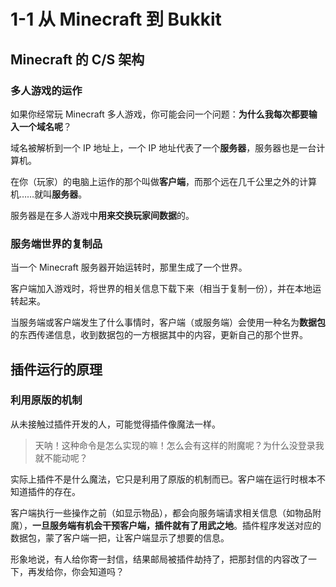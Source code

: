 # 1-1 从 Minecraft 到 Bukkit

## Minecraft 的 C/S 架构

### 多人游戏的运作

如果你经常玩 Minecraft 多人游戏，你可能会问一个问题：**为什么我每次都要输入一个域名呢**？

域名被解析到一个 IP 地址上，一个 IP 地址代表了一个**服务器**，服务器也是一台计算机。

在你（玩家）的电脑上运作的那个叫做**客户端**，而那个远在几千公里之外的计算机……就叫**服务器**。

服务器是在多人游戏中**用来交换玩家间数据**的。

### 服务端世界的复制品

当一个 Minecraft 服务器开始运转时，那里生成了一个世界。

客户端加入游戏时，将世界的相关信息下载下来（相当于复制一份），并在本地运转起来。

当服务端或客户端发生了什么事情时，客户端（或服务端）会使用一种名为**数据包**的东西传递信息，收到数据包的一方根据其中的内容，更新自己的那个世界。

## 插件运行的原理

### 利用原版的机制

从未接触过插件开发的人，可能觉得插件像魔法一样。

> 天呐！这种命令是怎么实现的嘛！怎么会有这样的附魔呢？为什么没登录我就不能动呢？

实际上插件不是什么魔法，它只是利用了原版的机制而已。客户端在运行时根本不知道插件的存在。

客户端执行一些操作之前（如显示物品），都会向服务端请求相关信息（如物品附魔），**一旦服务端有机会干预客户端，插件就有了用武之地**。插件程序发送对应的数据包，蒙了客户端一把，让客户端显示了想要的信息。

形象地说，有人给你寄一封信，结果邮局被插件劫持了，把那封信的内容改了一下，再发给你，你会知道吗？



